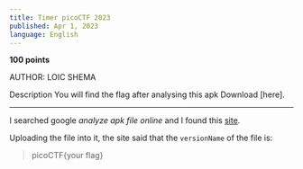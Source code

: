 ```yaml
---
title: Timer picoCTF 2023
published: Apr 1, 2023
language: English
---
```


**100 points**

AUTHOR: LOIC SHEMA

Description
You will find the flag after analysing this apk
Download [here].

---

I searched google _analyze apk file online_ and I found this [site](https://www.sisik.eu/apk-tool).

Uploading the file into it, the site said that the `versionName` of the file is:

> picoCTF{your flag}
